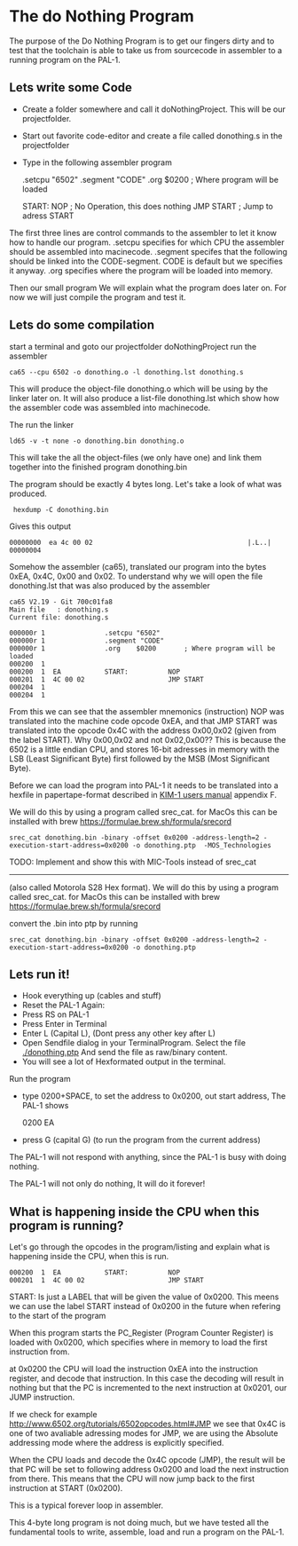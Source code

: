 # The do Nothing Program

The purpose of the Do Nothing Program is to get our fingers dirty and to test that the toolchain is able to take us from sourcecode in assembler to a running program on the PAL-1.

## Lets write some Code

* Create a folder somewhere and call it doNothingProject. This will be our projectfolder.
* Start out favorite code-editor and create a file called donothing.s in the projectfolder
* Type in the following assembler program


    .setcpu "6502"
    .segment "CODE"
    .org	$0200		; Where program will be loaded

    START:          NOP                 ; No Operation, this does nothing
                    JMP START           ; Jump to adress START

The first three lines are control commands to the assembler to let it know how to handle our program.
.setcpu specifies for which CPU the assembler should be assembled into macinecode.
.segment specifes that the following should be linked into the CODE-segment. CODE is default but we specifies it anyway.
.org specifies where the program will be loaded into memory.

Then our small program
We will explain what the program does later on. For now we will just compile the program and test it.

## Lets do some compilation
start a terminal and goto our projectfolder doNothingProject
run the assembler

    ca65 --cpu 6502 -o donothing.o -l donothing.lst donothing.s

This will produce the object-file donothing.o which will be using by the linker later on. It will also produce a list-file donothing.lst which show how the assembler code was assembled into machinecode.

The run the linker

    ld65 -v -t none -o donothing.bin donothing.o

This will take the all the object-files (we only have one) and link them together into the finished program donothing.bin

The program should be exactly 4 bytes long. Let's take a look of what was produced.

     hexdump -C donothing.bin

Gives this output

    00000000  ea 4c 00 02                                       |.L..|
    00000004

Somehow the assembler (ca65), translated our program into the bytes 0xEA, 0x4C, 0x00 and 0x02. To understand why we will open the file donothing.lst that was also produced by the assembler

    ca65 V2.19 - Git 700c01fa8
    Main file   : donothing.s
    Current file: donothing.s

    000000r 1               .setcpu "6502"
    000000r 1               .segment "CODE"
    000000r 1               .org	$0200		; Where program will be loaded
    000200  1               
    000200  1  EA           START:          NOP
    000201  1  4C 00 02                     JMP START
    000204  1               
    000204  1

From this we can see that the assembler mnemonics (instruction) NOP was translated into the machine code opcode 0xEA, and that JMP START was translated into the opcode 0x4C with the address 0x00,0x02 (given from the label START). Why 0x00,0x02 and not 0x02,0x00??
This is because the 6502 is a little endian CPU, and stores 16-bit adresses in memory with the LSB (Least Significant Byte) first followed by the MSB (Most Significant Byte).

Before we can load the program into PAL-1 it needs to be translated into a hexfile in papertape-format described in [KIM-1 users manual](http://retro.hansotten.nl/uploads/files/MOS_KIM-1_User_Manual.pdf) appendix F.

We will do this by using a program called srec_cat. for MacOs this can be installed with brew https://formulae.brew.sh/formula/srecord

    srec_cat donothing.bin -binary -offset 0x0200 -address-length=2 -execution-start-address=0x0200 -o donothing.ptp  -MOS_Technologies

TODO: Implement and show this with MIC-Tools instead of srec_cat

---------------




(also called Motorola S28 Hex format). We will do this by using a program called srec_cat. for MacOs this can be installed with brew https://formulae.brew.sh/formula/srecord

convert the .bin into ptp by running

    srec_cat donothing.bin -binary -offset 0x0200 -address-length=2 -execution-start-address=0x0200 -o donothing.ptp


## Lets run it!
* Hook everything up (cables and stuff)
* Reset the PAL-1 Again:
* Press RS on PAL-1
* Press Enter in Terminal
* Enter L (Capital L), (Dont press any other key after L)
* Open Sendfile dialog in your TerminalProgram. Select the file [./donothing.ptp](./donothing.ptp)
  And send the file as raw/binary content.
* You will see a lot of Hexformated output in the terminal.

Run the program
* type 0200+SPACE, to set the address to 0x0200, out start address, The PAL-1 shows


    0200 EA
* press G (capital G) (to run the program from the current address)

The PAL-1 will not respond with anything, since the PAL-1 is busy with doing nothing.

The PAL-1 will not only do nothing, It will do it forever!


## What is happening inside the CPU when this program is running?

Let's go through the opcodes in the program/listing and explain what is happening inside the CPU, when this is run.

    000200  1  EA           START:          NOP
    000201  1  4C 00 02                     JMP START
START: Is just a LABEL that will be given the value of 0x0200. This meens we can use the label START instead of 0x0200 in the future when refering to the start of the program

When this program starts the PC_Register  (Program Counter Register) is loaded with 0x0200, which specifies where in memory to load the first instruction from.

at 0x0200 the CPU will load the instruction 0xEA into the instruction register, and decode that instruction. In this case the decoding will result in nothing but that the PC is incremented to the next instruction at 0x0201, our JUMP instruction.

If we check for example http://www.6502.org/tutorials/6502opcodes.html#JMP we see that 0x4C is one of two avaliable adressing modes for JMP, we are using the Absolute addressing mode where the address is explicitly specified.

When the CPU loads and decode the 0x4C opcode (JMP), the result will be that PC will be set to following address 0x0200 and load the next instruction from there. This means that the CPU will now jump back to the first instruction at START (0x0200). 

This is a typical forever loop in assembler.

This 4-byte long program is not doing much, but we have tested all the fundamental tools to write, assemble, load and run a program on the PAL-1.





